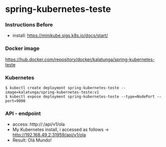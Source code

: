 # spring-kubernetes-teste

### Instructions Before 

- install: https://minikube.sigs.k8s.io/docs/start/

### Docker image
https://hub.docker.com/repository/docker/kalatunga/spring-kubernetes-teste

### Kubernetes
``` 
$ kubectl create deployment spring-kubernetes-teste --image=kalatunga/spring-kubernetes-teste:v1
$ kubectl expose deployment spring-kubernetes-teste --type=NodePort --port=9090
```

### API - endpoint

- access: http://<host Kubernetes>:<port Kubernetes>/api/v1/ola
- My Kubernetes install, i accessed as follows -> http://192.168.49.2:31959/api/v1/ola
- Result: Olá Mundo!
